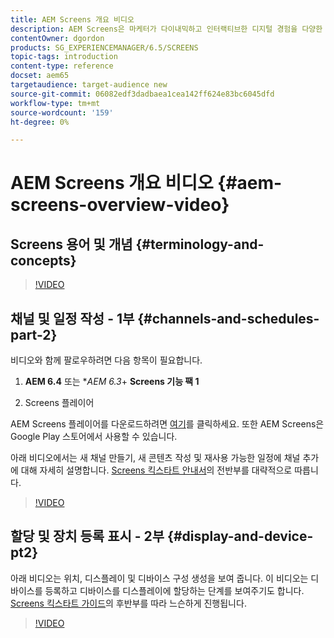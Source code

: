 ```yaml
---
title: AEM Screens 개요 비디오
description: AEM Screens은 마케터가 다이내믹하고 인터랙티브한 디지털 경험을 다양한 유형의 화면에 게시할 수 있도록 하는 디지털 서명 솔루션입니다.
contentOwner: dgordon
products: SG_EXPERIENCEMANAGER/6.5/SCREENS
topic-tags: introduction
content-type: reference
docset: aem65
targetaudience: target-audience new
source-git-commit: 06082edf3dadbaea1cea142ff624e83bc6045dfd
workflow-type: tm+mt
source-wordcount: '159'
ht-degree: 0%

---
```



# AEM Screens 개요 비디오 {#aem-screens-overview-video}

## Screens 용어 및 개념 {#terminology-and-concepts}

>[!VIDEO](https://video.tv.adobe.com/v/21353?quality=9)


## 채널 및 일정 작성 - 1부 {#channels-and-schedules-part-2}

비디오와 함께 팔로우하려면 다음 항목이 필요합니다.

1. **AEM 6.4** 또는 **AEM 6.3*+ **Screens 기능 팩 1**

1. Screens 플레이어

AEM Screens 플레이어를 다운로드하려면 [여기](https://download.macromedia.com/screens/)를 클릭하세요. 또한 AEM Screens은 Google Play 스토어에서 사용할 수 있습니다. <!-- LINK IS 404 WITH NO SUITABLE REPLACEMENT See [Installing and Configuring Screens](https://helpx.adobe.com/experience-manager/6-4/help/sites-deploying/configuring-screens-introduction.html) for more details. -->

아래 비디오에서는 새 채널 만들기, 새 콘텐츠 작성 및 재사용 가능한 일정에 채널 추가에 대해 자세히 설명합니다. [Screens 킥스타트 안내서](kickstart-for-aem-screens.md)의 전반부를 대략적으로 따릅니다.

>[!VIDEO](https://video.tv.adobe.com/v/21387?quality=9)

## 할당 및 장치 등록 표시 - 2부 {#display-and-device-pt2}

아래 비디오는 위치, 디스플레이 및 디바이스 구성 생성을 보여 줍니다. 이 비디오는 디바이스를 등록하고 디바이스를 디스플레이에 할당하는 단계를 보여주기도 합니다. [Screens 킥스타트 가이드](kickstart-for-aem-screens.md)의 후반부를 따라 느슨하게 진행됩니다.

>[!VIDEO](https://video.tv.adobe.com/v/21411?quality=9)

